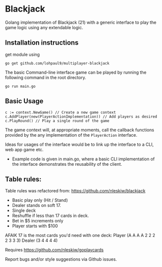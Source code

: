 Blackjack
=========

Golang implementation of Blackjack (21) with a generic interface to play the game
logic using any extendable logic.

Installation instructions 
------------
get module using
```
go get github.com/lohpaul9/multiplayer-blackjack
```

The basic Command-line interface game can be played by running the following command in the root directory. 
```
go run main.go
``` 


Basic Usage
------------
```
c := context.NewGame() // Create a new game context
c.AddPlayer(new(PlayerActionImplementation)) // Add players as desired
c.PlayRound() // Play a single round of the game
```

The game context will, at appropriate moments, call the callback functions provided by the any implementation of the ```PlayerAction``` interface. 

Ideas for usages of the interface would be to link up the interface to a CLI, web app game etc. 

* Example code is given in main.go, where a basic CLI implementation of the interface demonstrates the reusability of the client. 

Table rules:
------------
Table rules was refactored from: https://github.com/nleskiw/blackjack

* Basic play only (Hit / Stand) 
* Dealer stands on soft 17.
* Single deck
* Reshuffle if less than 17 cards in deck.
* Bet in $5 increments only
* Player starts with $100

AFAIK 17 is the most cards you'd need with one deck:
Player (A A A A 2 2 2 2 3 3 3) Dealer (3 4 4 4 4)

Requires https://github.com/nleskiw/goplaycards

Report bugs and/or style suggestions via Github issues.